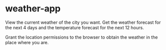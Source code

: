 # weather-app
View the current weather of the city you want. Get the weather forecast for the next 4 days and the temperature forecast for the next 12 hours.

Grant the location permissions to the browser to obtain the weather in the place where you are.